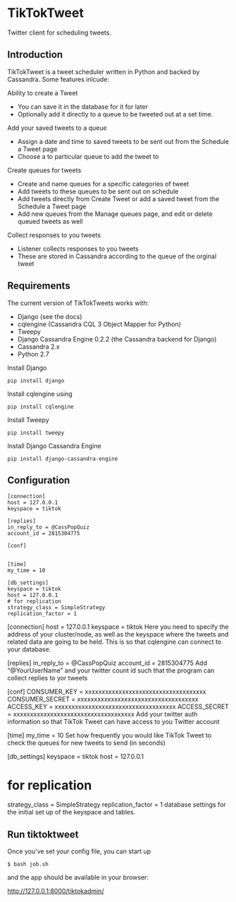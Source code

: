 TikTokTweet
===========

Twitter client for scheduling tweets.

## Introduction

TikTokTweet is a tweet scheduler written in Python and backed by Cassandra. Some features inlcude:

Ability to create a Tweet
* You can save it in the database for it for later
* Optionally add it directly to a queue to be tweeted out at a set time.

Add your saved tweets to a queue
* Assign a date and time to saved tweets to be sent out from the Schedule a Tweet page
* Choose a to particular queue to add the tweet to

Create queues for tweets
* Create and name queues for a specific categories of tweet
* Add tweets to these queues to be sent out on schedule
* Add tweets directly from Create Tweet or add a saved tweet from the Schedule a Tweet page
* Add new queues from the Manage queues page, and edit or delete queued tweets as well

Collect responses to you tweets
* Listener collects responses to you tweets
* These are stored in Cassandra according to the queue of the orginal tweet

## Requirements

The current version of TikTokTweets works with:
* Django (see the docs)
* cqlengine (Cassandra CQL 3 Object Mapper for Python)
* Tweepy
* Django Cassandra Engine 0.2.2 (the Cassandra backend for Django)
* Cassandra 2.x
* Python 2.7

Install Django

`pip install django`

Install cqlengine using

`pip install cqlengine`

Install Tweepy

`pip install tweepy`

Install Django Cassandra Engine

`pip install django-cassandra-engine`


## Configuration
```
[connection]
host = 127.0.0.1
keyspace = tiktok

[replies]
in_reply_to = @CassPopQuiz
account_id = 2815304775

[conf]


[time]
my_time = 10

[db_settings]
keyspace = tiktok
host = 127.0.0.1
# for replication
strategy_class = SimpleStrategy
replication_factor = 1

```


[connection]
host = 127.0.0.1
keyspace = tiktok
Here you need to specify the address of your cluster/node, as well as the keyspace where the tweets and related data are going to be held. This is so that cqlengine can connect to your database.

[replies]
in_reply_to = @CassPopQuiz
account_id = 2815304775
Add “@YourUserName” and your twitter count id such that the program can collect replies to yor tweets

[conf]
CONSUMER_KEY = xxxxxxxxxxxxxxxxxxxxxxxxxxxxxxxxxxxx
CONSUMER_SECRET = xxxxxxxxxxxxxxxxxxxxxxxxxxxxxxxxxxxx
ACCESS_KEY = xxxxxxxxxxxxxxxxxxxxxxxxxxxxxxxxxxxx
ACCESS_SECRET = xxxxxxxxxxxxxxxxxxxxxxxxxxxxxxxxxxxx
Add your twitter auth information so that TikTok Tweet can have access to you Twitter account


[time]
my_time = 10
Set how frequently you would like TikTok Tweet to check the queues for new tweets to send (in seconds)


[db_settings]
keyspace = tiktok
host = 127.0.0.1
# for replication
strategy_class = SimpleStrategy
replication_factor = 1
database settings for the initial set up of the keyspace and tables.

## Run tiktoktweet

Once you’ve set your config file, you can start up

```
$ bash job.sh
```

and the app should be available in your browser:

http://127.0.0.1:8000/tiktokadmin/

